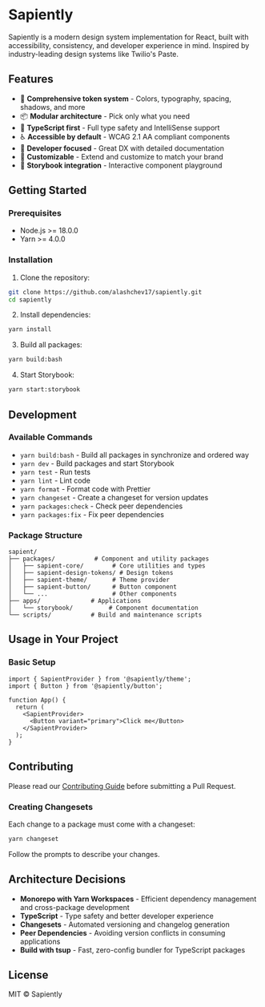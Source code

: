 # Sapiently

Sapiently is a modern design system implementation for React, built with accessibility, consistency, and developer experience in mind. Inspired by industry-leading design systems like Twilio's Paste.

## Features

- 🎨 **Comprehensive token system** - Colors, typography, spacing, shadows, and more
- 📦 **Modular architecture** - Pick only what you need
- 🚀 **TypeScript first** - Full type safety and IntelliSense support
- ♿ **Accessible by default** - WCAG 2.1 AA compliant components
- 🎯 **Developer focused** - Great DX with detailed documentation
- 🔧 **Customizable** - Extend and customize to match your brand
- 📖 **Storybook integration** - Interactive component playground

## Getting Started

### Prerequisites

- Node.js >= 18.0.0
- Yarn >= 4.0.0

### Installation

1. Clone the repository:

```bash
git clone https://github.com/alashchev17/sapiently.git
cd sapiently
```

2. Install dependencies:

```bash
yarn install
```

3. Build all packages:

```bash
yarn build:bash
```

4. Start Storybook:

```bash
yarn start:storybook
```

## Development

### Available Commands

- `yarn build:bash` - Build all packages in synchronize and ordered way
- `yarn dev` - Build packages and start Storybook
- `yarn test` - Run tests
- `yarn lint` - Lint code
- `yarn format` - Format code with Prettier
- `yarn changeset` - Create a changeset for version updates
- `yarn packages:check` - Check peer dependencies
- `yarn packages:fix` - Fix peer dependencies

### Package Structure

```
sapient/
├── packages/           # Component and utility packages
│   ├── sapient-core/        # Core utilities and types
│   ├── sapient-design-tokens/ # Design tokens
│   ├── sapient-theme/       # Theme provider
│   ├── sapient-button/      # Button component
│   └── ...                  # Other components
├── apps/              # Applications
│   └── storybook/          # Component documentation
└── scripts/           # Build and maintenance scripts
```

## Usage in Your Project

### Basic Setup

```tsx
import { SapientProvider } from '@sapiently/theme';
import { Button } from '@sapiently/button';

function App() {
  return (
    <SapientProvider>
      <Button variant="primary">Click me</Button>
    </SapientProvider>
  );
}
```

## Contributing

Please read our [Contributing Guide](CONTRIBUTING.md) before submitting a Pull Request.

### Creating Changesets

Each change to a package must come with a changeset:

```bash
yarn changeset
```

Follow the prompts to describe your changes.

## Architecture Decisions

- **Monorepo with Yarn Workspaces** - Efficient dependency management and cross-package development
- **TypeScript** - Type safety and better developer experience
- **Changesets** - Automated versioning and changelog generation
- **Peer Dependencies** - Avoiding version conflicts in consuming applications
- **Build with tsup** - Fast, zero-config bundler for TypeScript packages

## License

MIT © Sapiently

